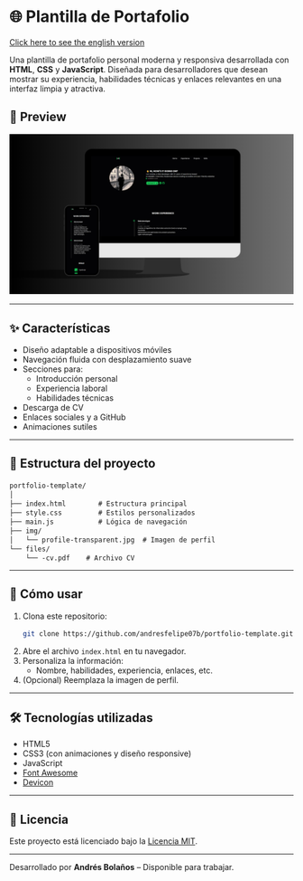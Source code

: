 # 🌐 Plantilla de Portafolio

[Click here to see the english version](README.en.md)


Una plantilla de portafolio personal moderna y responsiva desarrollada con **HTML**, **CSS** y **JavaScript**. Diseñada para desarrolladores que desean mostrar su experiencia, habilidades técnicas y enlaces relevantes en una interfaz limpia y atractiva.


## 📸 Preview

![Preview](preview.png)

---

## ✨ Características

- Diseño adaptable a dispositivos móviles
- Navegación fluida con desplazamiento suave
- Secciones para:
  - Introducción personal
  - Experiencia laboral
  - Habilidades técnicas
- Descarga de CV 
- Enlaces sociales y a GitHub
- Animaciones sutiles

---

## 📁 Estructura del proyecto

```
portfolio-template/
│
├── index.html        # Estructura principal
├── style.css         # Estilos personalizados
├── main.js           # Lógica de navegación
├── img/
│   └── profile-transparent.jpg  # Imagen de perfil
└── files/
    └── -cv.pdf    # Archivo CV
```

---

## 🚀 Cómo usar

1. Clona este repositorio:
   ```bash
   git clone https://github.com/andresfelipe07b/portfolio-template.git
   ```
2. Abre el archivo `index.html` en tu navegador.
3. Personaliza la información:
   - Nombre, habilidades, experiencia, enlaces, etc.
4. (Opcional) Reemplaza la imagen de perfil.

---

## 🛠️ Tecnologías utilizadas

- HTML5
- CSS3 (con animaciones y diseño responsive)
- JavaScript
- [Font Awesome](https://fontawesome.com/)
- [Devicon](https://devicon.dev/)

---


## 📄 Licencia

Este proyecto está licenciado bajo la [Licencia MIT](LICENSE).

---

Desarrollado por **Andrés Bolaños** – Disponible para trabajar.

